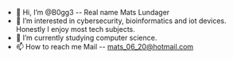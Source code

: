 - 👋 Hi, I’m @B0gg3 -- Real name Mats Lundager
- 👀 I’m interested in cybersecurity, bioinformatics and iot devices. Honestly I enjoy most tech subjects.
- 🌱 I’m currently studying computer science.
- 📫 How to reach me Mail -- mats_06_20@hotmail.com

<!---
B0gg3/B0gg3 is a ✨ special ✨ repository because its `README.md` (this file) appears on your GitHub profile.
You can click the Preview link to take a look at your changes.
--->
